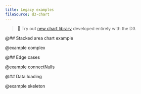 ```yaml
---
title: Legacy examples
fileSource: d3-chart
---
```


> 🎉 Try out [new chart library](/data-display/area-chart/area-chart-d3-code/) developed entirely with the D3.

@## Stacked area chart example

@example complex

@## Edge cases

@example connectNulls

@## Data loading

@example skeleton
